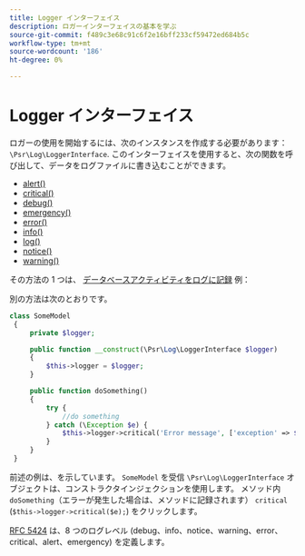 ```yaml
---
title: Logger インターフェイス
description: ロガーインターフェイスの基本を学ぶ
source-git-commit: f489c3e68c91c6f2e16bff233cf59472ed684b5c
workflow-type: tm+mt
source-wordcount: '186'
ht-degree: 0%

---
```



# Logger インターフェイス

ロガーの使用を開始するには、次のインスタンスを作成する必要があります： `\Psr\Log\LoggerInterface`. このインターフェイスを使用すると、次の関数を呼び出して、データをログファイルに書き込むことができます。

- [alert()](https://github.com/php-fig/log/blob/master/src/LoggerInterface.php#L43)
- [critical()](https://github.com/php-fig/log/blob/master/src/LoggerInterface.php#L55)
- [debug()](https://github.com/php-fig/log/blob/master/src/LoggerInterface.php#L111)
- [emergency()](https://github.com/php-fig/log/blob/master/src/LoggerInterface.php#L30)
- [error()](https://github.com/php-fig/log/blob/master/src/LoggerInterface.php#L66)
- [info()](https://github.com/php-fig/log/blob/master/src/LoggerInterface.php#L101)
- [log()](https://github.com/php-fig/log/blob/master/src/LoggerInterface.php#L122)
- [notice()](https://github.com/php-fig/log/blob/master/src/LoggerInterface.php#L89)
- [warning()](https://github.com/php-fig/log/blob/master/src/LoggerInterface.php#L79)

その方法の 1 つは、 [データベースアクティビティをログに記録](../logs/database-activity.md) 例：

別の方法は次のとおりです。

```php
class SomeModel
 {
     private $logger;

     public function __construct(\Psr\Log\LoggerInterface $logger)
     {
         $this->logger = $logger;
     }

     public function doSomething()
     {
         try {
             //do something
         } catch (\Exception $e) {
             $this->logger->critical('Error message', ['exception' => $e]);
         }
     }
 }
```

前述の例は、を示しています。 `SomeModel` を受信 `\Psr\Log\LoggerInterface` オブジェクトは、コンストラクタインジェクションを使用します。 メソッド内 `doSomething`（エラーが発生した場合は、メソッドに記録されます） `critical` (`$this->logger->critical($e);`) をクリックします。

[RFC 5424](https://datatracker.ietf.org/doc/html/rfc5424) は、8 つのログレベル (debug、info、notice、warning、error、critical、alert、emergency) を定義します。
